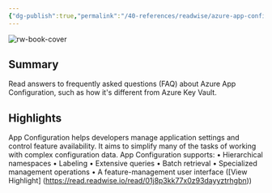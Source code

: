 ```yaml
---
{"dg-publish":true,"permalink":"/40-references/readwise/azure-app-configuration-faq/","tags":["rw/articles"]}
---
```


![rw-book-cover](https://learn.microsoft.com/en-us/media/open-graph-image.png)

## Summary

Read answers to frequently asked questions (FAQ) about Azure App Configuration, such as how it's different from Azure Key Vault.

## Highlights

App Configuration helps developers manage application settings and control feature availability. It aims to simplify many of the tasks of working with complex configuration data.
App Configuration supports:
• Hierarchical namespaces
• Labeling
• Extensive queries
• Batch retrieval
• Specialized management operations
• A feature-management user interface ([View Highlight] (https://read.readwise.io/read/01j8p3kk77x0z93dayyztrhgbn))


